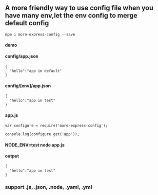 ## A more friendly way to use config file when you have many env,let the env config to merge default config

```
npm i more-express-config --save
```

#### demo
#### config/app.json
```
{
  "hello":"app in default"
}
```
#### config/[env]/app.json
```
{
  "hello":"app in test"
}
```

#### app.js
```
var configure = require('more-express-config');

console.log(configure.get('app'));
```
#### NODE_ENV=test node app.js
#### output
```
{
  "hello":"app in test"
}
```

### support .js, .json, .node, .yaml, .yml





